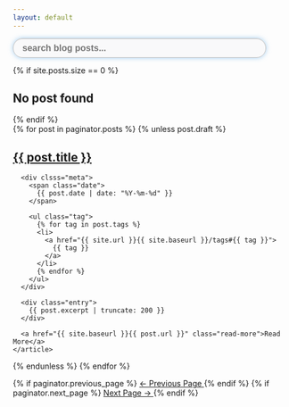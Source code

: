```yaml
---
layout: default
---
```

<div class="search-container">
  <input type="text" id="search-input" placeholder="search blog posts..." style="width: 90%;
    height: 35px;
    color: #333;
    background-color: rgba(227,231,236,.2);
    line-height: 35px;
    padding:0px 16px;
    border: 1px solid #c0c0c0;
    font-size: 16px;
    font-weight: bold;
    border-radius: 17px;
    outline: none;
    box-sizing: border-box;
    box-shadow: inset 0 1px 1px rgba(0,0,0,.075), 0 0 8px rgba(102,175,233,.6);">
  <ul id="results-container"></ul>
</div>

<!--script src="https://unpkg.com/simple-jekyll-search/dest/simple-jekyll-search.min.js"></script-->
<script src="{{ site.baseurl }}/simple-jekyll-search.min.js"></script>

<script>
	window.simpleJekyllSearch = new SimpleJekyllSearch({
	searchInput: document.getElementById('search-input'),
	resultsContainer: document.getElementById('results-container'),
	json: '{{ site.baseurl }}/search.json',
	searchResultTemplate: '<li><a href="{url}?query={query}" title="{desc}">{title}</a></li>',
	noResultsText: 'No results found',
	limit: 10,
	fuzzy: false,
	exclude: ['Welcome']
  })
</script>
 
{% if site.posts.size == 0 %}
  <h2>No post found</h2>
{% endif %}

<div class="posts">
  {% for post in paginator.posts %}
  {% unless post.draft %}
    <article class="post">
      <h1>
        <a href="{{ site.baseurl }}{{ post.url }}">{{ post.title }}</a>
      </h1>

      <div clsss="meta">
        <span class="date">
          {{ post.date | date: "%Y-%m-%d" }}
        </span>

        <ul class="tag">
          {% for tag in post.tags %}
          <li>
            <a href="{{ site.url }}{{ site.baseurl }}/tags#{{ tag }}">
              {{ tag }}
            </a>
          </li>
          {% endfor %}
        </ul>
      </div>

      <div class="entry">
        {{ post.excerpt | truncate: 200 }}
      </div>

      <a href="{{ site.baseurl }}{{ post.url }}" class="read-more">Read More</a>
    </article>
  {% endunless %}
  {% endfor %}
</div>

<div class="pagination">
  {% if paginator.previous_page %}
    <span class="prev">
      <a href="{{ site.baseurl }}{{ paginator.previous_page_path }}" class="prev">
        ← Previous Page
      </a>
    </span>
  {% endif %}
  {% if paginator.next_page %}
    <span class="next">
      <a href="{{ site.baseurl}}{{ paginator.next_page_path }}" class="next">
        Next Page →
      </a>
    </span>
  {% endif %}
</div>
